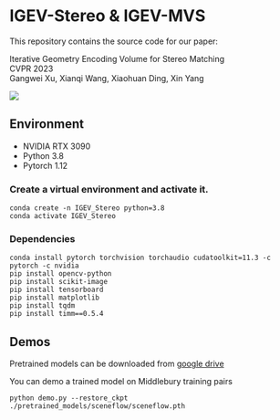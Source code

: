 # IGEV-Stereo & IGEV-MVS
This repository contains the source code for our paper:

Iterative Geometry Encoding Volume for Stereo Matching<br/>
CVPR 2023 <br/>
Gangwei Xu, Xianqi Wang, Xiaohuan Ding, Xin Yang<br/>

<img src="IGEV-Stereo/IGEV-Stereo.png">

## Environment
* NVIDIA RTX 3090
* Python 3.8
* Pytorch 1.12

### Create a virtual environment and activate it.

```
conda create -n IGEV_Stereo python=3.8
conda activate IGEV_Stereo
```
### Dependencies

```
conda install pytorch torchvision torchaudio cudatoolkit=11.3 -c pytorch -c nvidia
pip install opencv-python
pip install scikit-image
pip install tensorboard
pip install matplotlib 
pip install tqdm
pip install timm==0.5.4
```

## Demos
Pretrained models can be downloaded from [google drive](https://drive.google.com/drive/folders/1SsMHRyN7808jDViMN1sKz1Nx-71JxUuz?usp=share_link)

You can demo a trained model on Middlebury training pairs
```
python demo.py --restore_ckpt ./pretrained_models/sceneflow/sceneflow.pth
```

